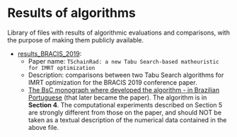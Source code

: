 # Results of algorithms
Library of files with results of algorithmic evaluations and comparisons, with the purpose of making them publicly available.

- [results_BRACIS_2019](https://github.com/luistertulino/results_algorithms/blob/master/results_BRACIS_2019.zip):
    - Paper name: ``TSchainRad: a new Tabu Search-based matheuristic for IMRT optimization``
    - Description: comparisons between two Tabu Search algorithms for IMRT optimization for the BRACIS 2019 conference paper.
    - [The BsC monograph where developed the algorithm - in Brazilian Portuguese](https://monografias.ufrn.br/jspui/bitstream/123456789/6729/1/MatheuristicaGeometria_CunhaNeto_2018.pdf) (that later became the paper). The algorithm is in **Section 4**. The computational experiments described on Section 5 are strongly different from those on the paper, and should NOT be taken as a textual description of the numerical data contained in the above file.

